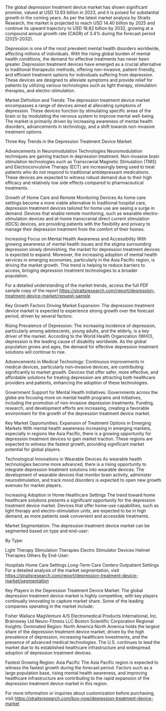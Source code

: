 The global depression treatment device market has shown significant promise, valued at USD 13.93 billion in 2023, and it is poised for substantial growth in the coming years. As per the latest market analysis by Straits Research, the market is projected to reach USD 14.40 billion by 2025 and continue its upward trajectory to USD 18.82 billion by 2032, growing at a compound annual growth rate (CAGR) of 3.4% during the forecast period (2025–2032).

Depression is one of the most prevalent mental health disorders worldwide, affecting millions of individuals. With the rising global burden of mental health conditions, the demand for effective treatments has never been greater. Depression treatment devices have emerged as a crucial alternative to traditional therapeutic methods, offering non-invasive, patient-friendly, and efficient treatment options for individuals suffering from depression. These devices are designed to alleviate symptoms and provide relief for patients by utilizing various technologies such as light therapy, stimulation therapies, and electro-stimulation.

Market Definition and Trends:
The depression treatment device market encompasses a range of devices aimed at alleviating symptoms of depression. These devices function by stimulating specific areas of the brain or by modulating the nervous system to improve mental well-being. The market is primarily driven by increasing awareness of mental health disorders, advancements in technology, and a shift towards non-invasive treatment options.

Three Key Trends in the Depression Treatment Device Market:

Advancements in Neuromodulation Technologies
Neuromodulation techniques are gaining traction in depression treatment. Non-invasive brain stimulation technologies such as Transcranial Magnetic Stimulation (TMS) and Electroconvulsive Therapy (ECT) are increasingly being used to treat patients who do not respond to traditional antidepressant medications. These devices are expected to witness robust demand due to their high efficacy and relatively low side effects compared to pharmaceutical treatments.

Growth of Home Care and Remote Monitoring Devices
As home care settings become a more viable alternative to traditional hospital care, depression treatment devices tailored for home use are seeing a surge in demand. Devices that enable remote monitoring, such as wearable electro-stimulation devices and at-home transcranial direct current stimulation (tDCS) devices, are providing patients with the flexibility and privacy to manage their depression treatment from the comfort of their homes.

Increasing Focus on Mental Health Awareness and Accessibility
With growing awareness of mental health issues and the stigma surrounding depression slowly diminishing, the market for depression treatment devices is expected to expand. Moreover, the increasing adoption of mental health services in emerging economies, particularly in the Asia Pacific region, is driving the market growth. This trend is helping to reduce barriers to access, bringing depression treatment technologies to a broader population.

For a detailed understanding of the market trends, access the full PDF sample copy of the report https://straitsresearch.com/report/depression-treatment-device-market/request-sample

Key Growth Factors Driving Market Expansion:
The depression treatment device market is expected to experience strong growth over the forecast period, driven by several factors:

Rising Prevalence of Depression:
The increasing incidence of depression, particularly among adolescents, young adults, and the elderly, is a key driver of the market. According to the World Health Organization (WHO), depression is the leading cause of disability worldwide. As the global population grows and ages, the demand for effective depression treatment solutions will continue to rise.

Advancements in Medical Technology:
Continuous improvements in medical devices, particularly non-invasive devices, are contributing significantly to market growth. Devices that offer safer, more effective, and affordable solutions for treating depression are attracting both healthcare providers and patients, enhancing the adoption of these technologies.

Government Support for Mental Health Initiatives:
Governments across the globe are focusing more on mental health programs and initiatives, including the promotion of non-invasive depression treatments. Funding, research, and development efforts are increasing, creating a favorable environment for the growth of the depression treatment device market.

Key Market Opportunities:
Expansion of Treatment Options in Emerging Markets
With mental health awareness increasing in emerging markets, especially in regions like Asia Pacific, there is a growing opportunity for depression treatment devices to gain market traction. These regions are expected to witness the fastest growth, providing significant market potential for global players.

Technological Innovations in Wearable Devices
As wearable health technologies become more advanced, there is a rising opportunity to integrate depression treatment solutions into wearable devices. The development of wearable devices that monitor brain activity, administer neurostimulation, and track mood disorders is expected to open new growth avenues for market players.

Increasing Adoption in Home Healthcare Settings
The trend toward home healthcare solutions presents a significant opportunity for the depression treatment device market. Devices that offer home-use capabilities, such as light therapy and electro-stimulation units, are expected to be in high demand, as more patients seek convenient and accessible treatments.

Market Segmentation:
The depression treatment device market can be segmented based on type and end-user:

By Type:

Light Therapy
Stimulation Therapies
Electro Stimulator Devices
Helmet Therapies
Others
By End-User:

Hospitals
Home Care Settings
Long-Term Care Centers
Outpatient Settings
For a detailed analysis of the market segmentation, visit https://straitsresearch.com/report/depression-treatment-device-market/segmentation

Key Players in the Depression Treatment Device Market:
The global depression treatment device market is highly competitive, with key players continually innovating to capture market share. Some of the leading companies operating in the market include:

Fisher Wallace
MagVenture A/S
Electromedical Products International, Inc.
Brainsway Ltd
Neuro-Fitness LLC
Boston Scientific Corporation
Regional Insights:
Dominated Region: North America
North America holds the largest share of the depression treatment device market, driven by the high prevalence of depression, increasing healthcare investments, and the presence of advanced medical technologies. The U.S. continues to lead the market due to its established healthcare infrastructure and widespread adoption of depression treatment devices.

Fastest Growing Region: Asia Pacific
The Asia Pacific region is expected to witness the fastest growth during the forecast period. Factors such as a large population base, rising mental health awareness, and improving healthcare infrastructure are contributing to the rapid expansion of the depression treatment device market in this region.

For more information or inquiries about customization before purchasing, visit https://straitsresearch.com/buy-now/depression-treatment-device-market
